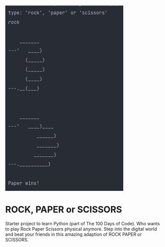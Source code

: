 ![ROCK, PAPER or SCISSORS](rps.jpg "ROCK, PAPER or SCISSORS")
# ROCK, PAPER or SCISSORS
Starter project to learn Python (part of The 100 Days of Code). Who wants to play Rock Paper Scissors physical anymore. Step into the digital world and beat your friends in this amazing adaption of ROCK PAPER or SCISSORS.
